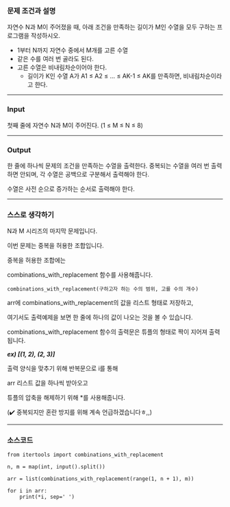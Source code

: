 ### **문제 조건과 설명**

자연수 N과 M이 주어졌을 때, 아래 조건을 만족하는 길이가 M인 수열을 모두 구하는 프로그램을 작성하시오.

- 1부터 N까지 자연수 중에서 M개를 고른 수열
- 같은 수를 여러 번 골라도 된다.
- 고른 수열은 비내림차순이어야 한다.
  - 길이가 K인 수열 A가 A1 ≤ A2 ≤ ... ≤ AK-1 ≤ AK를 만족하면, 비내림차순이라고 한다.

---

### **Input**

첫째 줄에 자연수 N과 M이 주어진다. (1 ≤ M ≤ N ≤ 8)

---

### **Output**

한 줄에 하나씩 문제의 조건을 만족하는 수열을 출력한다. 중복되는 수열을 여러 번 출력하면 안되며, 각 수열은 공백으로 구분해서 출력해야 한다.

수열은 사전 순으로 증가하는 순서로 출력해야 한다.

---

### **스스로 생각하기**

N과 M 시리즈의 마지막 문제입니다.

이번 문제는 중복을 허용한 조합입니다.

중복을 허용한 조합에는

combinations_with_replacement 함수를 사용해줍니다.

```
combinations_with_replacement(구하고자 하는 수의 범위, 고를 수의 개수)
```

arr에 combinations_with_replacement의 값을 리스트 형태로 저장하고,

여기서도 출력예제을 보면 한 줄에 하나의 값이 나오는 것을 볼 수 있습니다.

combinations_with_replacement 함수의 출력문은 튜플의 형태로 짝이 지어져 출력됩니다.

**_ex) \[(1, 2), (2, 3)\]_**

출력 양식을 맞추기 위해 반복문으로 i를 통해

arr 리스트 값을 하나씩 받아오고

튜플의 압축을 해제하기 위해 \*를 사용해줍니다.

(✔️ 중복되지만 혼란 방지를 위해 계속 언급하겠습니다ㅎ,,)

---

### **소스코드**

```
from itertools import combinations_with_replacement

n, m = map(int, input().split())

arr = list(combinations_with_replacement(range(1, n + 1), m))

for i in arr:
    print(*i, sep=' ')
```
